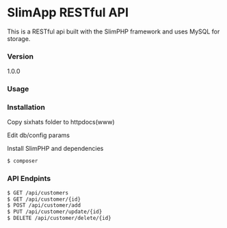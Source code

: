 # SlimApp RESTful API

This is a RESTful api built with the SlimPHP framework and uses MySQL for storage.

### Version
1.0.0

### Usage


### Installation

Copy sixhats folder to httpdocs(www)

Edit db/config params

Install SlimPHP and dependencies

```sh
$ composer
```
### API Endpints
```sh
$ GET /api/customers
$ GET /api/customer/{id}
$ POST /api/customer/add
$ PUT /api/customer/update/{id}
$ DELETE /api/customer/delete/{id}
```
